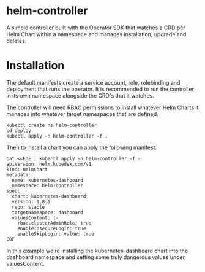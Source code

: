 # helm-controller

A simple controller built with the Operator SDK that watches a CRD per Helm Chart within a namespace and manages installation, upgrade and deletes.

# Installation

The default manifests create a service account, role, rolebinding and deployment that runs the operator. It is recommended to run the controller in its own namespace alongside the CRD's that it watches.

The controller will need RBAC permissions to install whatever Helm Charts it manages into whatever target namespaces that are defined.

```
kubectl create ns helm-controller
cd deploy
kubectl apply -n helm-controller -f .
```

Then to install a chart you can apply the following manifest.

```
cat <<EOF | kubectl apply -n helm-controller -f -
apiVersion: helm.kubedex.com/v1
kind: HelmChart
metadata:
  name: kubernetes-dashboard
  namespace: helm-controller
spec:
  chart: kubernetes-dashboard
  version: 1.8.0
  repo: stable
  targetNamespace: dashboard
  valuesContent: |-
    rbac.clusterAdminRole: true
    enableInsecureLogin: true
    enableSkipLogin: value: true
EOF
```

In this example we're installing the kubernetes-dashboard chart into the dashboard namespace and setting some truly dangerous values under valuesContent.
